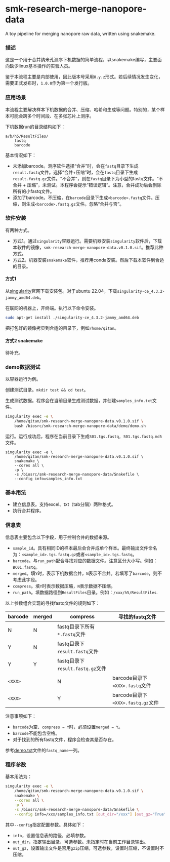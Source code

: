 # smk-research-merge-nanopore-data
A toy pipeline for merging nanopore raw data, written using snakemake.

### 描述

这是一个用于合并纳米孔测序下机数据的简单流程，以snakemake编写，主要面向缺少linux基本操作的实验人员。

鉴于本流程主要是内部使用，因此版本号采用`0.y.z`形式。若后续情况发生变化，需要正式发布时，`1.0.0`作为第一个发行版。

### 应用场景

本流程主要解决样本下机数据的合并、压缩、哈希和生成等问题。特别的，某个样本可能会跨多个时间段、在多张芯片上测序。

下机数据run的目录结构如下：

```
a/b/h5/ResultFiles/
    fastq
    barcode
```

基本情况如下：
- 未添加barcode。测序软件选择“合并”时，会在`fastq`目录下生成`result.fastq`文件。选择“合并+压缩”时，会在`fastq`目录下生成`result.fastq.gz`文件。“不合并”，则在`fastq`目录下为小型的fastq文件。“不合并 + 压缩”，未测试。本程序会提示“错误逻辑”。注意，合并成功后会删除所有的小fastq文件。
- 添加了barcode。不压缩，在`barcode`目录下生成`<barcode>.fastq`文件。压缩，则生成`<barcode>.fastq.gz`文件。忽略“合并与否”。

### 软件安装

有两种方式。
- 方式1。通过`singularity`容器运行。需要机器安装`singularity`软件后，下载本软件的镜像，`smk-research-merge-nanopore-data.v0.1.0.sif`。推荐此种方式。
- 方式2。机器安装`snakemake`软件，推荐用conda安装。然后下载本软件到合适的目录。

#### 方式1

从[singularity](https://github.com/sylabs/singularity/releases)官网下载安装包。对于ubuntu 22.04，下载`singularity-ce_4.3.2-jammy_amd64.deb`。

在联网的机器上，开终端。执行以下命令安装。

```bash
sudo apt-get install ./singularity-ce_4.3.2-jammy_amd64.deb
```

把打包好的镜像拷贝到合适的目录下，例如`/home/qitan`。

#### 方式2 snakemake

待补充。

### demo数据测试

以容器运行为例。

创建测试目录。`mkdir test && cd test`。

生成测试数据。程序会在当前目录生成测试数据，并创建`samples_info.txt`文件。

```bash
singularity exec -e \
    /home/qitan/smk-research-merge-nanopore-data.v0.1.0.sif \
    bash /biosrc/smk-research-merge-nanopore-data/demo/demo.sh
```

运行。运行成功后，程序在当前目录下生成`S01.tgs.fastq, S01.tgs.fastq.md5`文件。

```
singularity exec -e \
    /home/qitan/smk-research-merge-nanopore-data.v0.1.0.sif \
    snakemake \
    --cores all \
    -p \
    -s /biosrc/smk-research-merge-nanopore-data/Snakefile \
    --config info=samples_info.txt
```


### 基本用法

- 建立信息表。支持excel、txt（tab分隔）两种格式。
- 执行合并程序。

### 信息表

信息表主要包含以下字段，用于控制合并的数据来源。
- `sample_id`。具有相同ID的样本最后会合并成单个样本。最终输出文件命名为：`<sample_id>.tgs.fastq.gz`或者`<sample_id>.tgs.fastq`。
- `barcode`。与`run_path`配合寻找对应的数据文件。注意区分大小写。例如：`BC01.fastq`。
- `merged`。填`Y`时，表示下机数据合并，`N`表示不合并。若填写了`barcode`，则不考虑此字段。
- `compress`。填`Y`时表示数据压缩，`N`表示数据不压缩。
- `run_path`。填数据路径到`ResultFiles`目录。例如：`/xxx/h5/ResultFiles`.

以上参数组合实现的寻找fastq文件的规则如下：

barcode|merged|compress|寻找的fastq文件
---|---|---|---
|N|N|fastq目录下所有`*.fastq`文件
|Y|N|fastq目录下`result.fastq`文件
|Y|Y|fastq目录下`result.fastq.gz`文件
`<XXX>`||N|barcode目录下`<XXX>.fastq`文件
`<XXX>`||Y|barcode目录下`<XXX>.fastq.gz`文件

注意事项如下：
- `barcode`为空、`compress = Y`时，必须设置`merged = Y`。
- `barcode`不能包含空格。
- 对于找到的所有fastq文件，程序会检查其是否存在。

参考[demo.txt](demo/demo.txt)文件的`fastq_name`一列。

### 程序参数

基本用法为：

```bash
singularity exec -e \
    /home/qitan/smk-research-merge-nanopore-data.v0.1.0.sif \
    snakemake \
    --cores all \
    -p \
    -s /biosrc/smk-research-merge-nanopore-data/Snakefile \
    --config info=/xxx/samples_info.txt [out_dir="/xxx"] [out_gz="True"]
```

其中`--config`指定配置参数。具体如下：
- `info`，设置信息表的路径，必填参数。
- `out_dir`，指定输出目录，可选参数。未指定时在当前工作目录输出。
- `out_gz`，设置输出文件是否用`gzip`压缩，可选参数，设置时压缩，不设置时不压缩。
